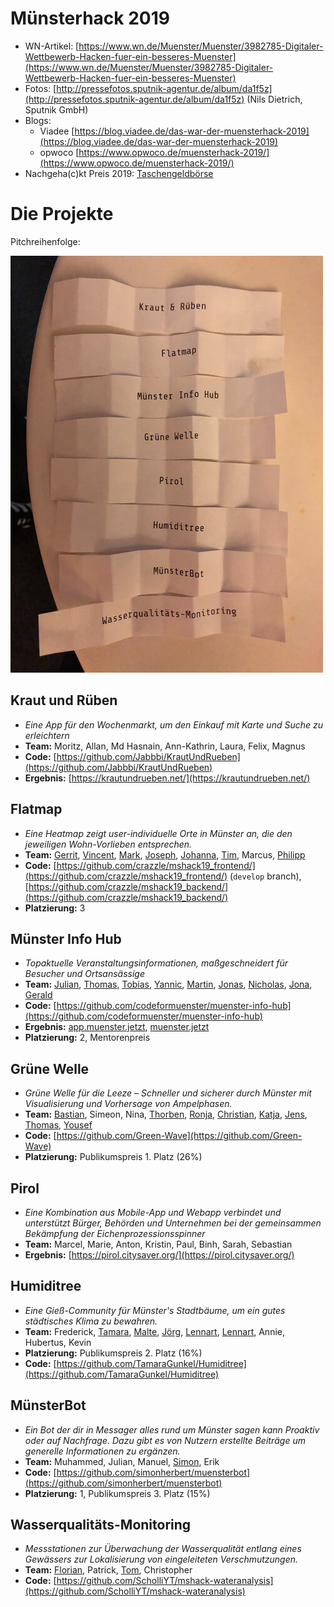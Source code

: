 # Münsterhack 2019

- WN-Artikel: [https://www.wn.de/Muenster/Muenster/3982785-Digitaler-Wettbewerb-Hacken-fuer-ein-besseres-Muenster](https://www.wn.de/Muenster/Muenster/3982785-Digitaler-Wettbewerb-Hacken-fuer-ein-besseres-Muenster)
- Fotos: [http://pressefotos.sputnik-agentur.de/album/da1f5z](http://pressefotos.sputnik-agentur.de/album/da1f5z) (Nils Dietrich, Sputnik GmbH)
- Blogs:
  - Viadee [https://blog.viadee.de/das-war-der-muensterhack-2019](https://blog.viadee.de/das-war-der-muensterhack-2019)
  - opwoco [https://www.opwoco.de/muensterhack-2019/](https://www.opwoco.de/muensterhack-2019/)
- Nachgeha(c)kt Preis 2019: [Taschengeldbörse](https://github.com/codeformuenster/muensterhack/blob/master/2018.md#taschengeldb%C3%B6rse)

# Die Projekte

Pitchreihenfolge:

![Pitchreihenfolge](./images/pitchreihenfolge2019.jpg)

## Kraut und Rüben

- _Eine App für den Wochenmarkt, um den Einkauf mit Karte und Suche zu erleichtern_
- **Team:** Moritz, Allan, Md Hasnain, Ann-Kathrin, Laura, Felix, Magnus
- **Code:** [https://github.com/Jabbbi/KrautUndRueben](https://github.com/Jabbbi/KrautUndRueben)
- **Ergebnis:** [https://krautundrueben.net/](https://krautundrueben.net/)

## Flatmap

- _Eine Heatmap zeigt user-individuelle Orte in Münster an, die den jeweiligen Wohn-Vorlieben entsprechen._
- **Team:** [Gerrit](https://github.com/gecbu), [Vincent](https://github.com/Vnnncnnnt), [Mark](https://github.com/crazzle), [Joseph](https://github.com/Nesski), [Johanna](https://github.com/johannanolte), [Tim](https://github.com/tsabsch), Marcus, [Philipp](https://github.com/moeldisch)
- **Code:** [https://github.com/crazzle/mshack19_frontend/](https://github.com/crazzle/mshack19_frontend/) (`develop` branch), [https://github.com/crazzle/mshack19_backend/](https://github.com/crazzle/mshack19_backend/)
- **Platzierung:** 3

## Münster Info Hub

- _Topaktuelle Veranstaltungsinformationen, maßgeschneidert für Besucher und Ortsansässige_
- **Team:** [Julian](https://github.com/julianbei), [Thomas](https://github.com/toms_rocket), [Tobias](https://github.com/webwurst), [Yannic](https://github.com/jahnique), [Martin](https://github.com/quassy), [Jonas](https://github.com/jonahoen), [Nicholas](https://github.com/rappertomate), [Jona](https://github.com/JonesH), [Gerald](https://github.com/ubergesundheit)
- **Code:** [https://github.com/codeformuenster/muenster-info-hub](https://github.com/codeformuenster/muenster-info-hub)
- **Ergebnis:** [app.muenster.jetzt](https://app.muenster.jetzt), [muenster.jetzt](https://muenster.jetzt)
- **Platzierung:** 2, Mentorenpreis

## Grüne Welle

- _Grüne Welle für die Leeze – Schneller und sicherer durch Münster mit Visualisierung und Vorhersage von Ampelphasen._
- **Team:** [Bastian](https://github.com/kannix), Simeon, Nina, [Thorben](https://github.com/thorbenjensen), [Ronja](https://github.com/Ronjakoehling), [Christian](https://github.com/thunfischtoast), [Katja](https://github.com/katjaschu), [Jens](https://github.com/Effizjens), [Thomas](https://github.com/silberzwiebel), [Yousef](https://github.com/YouQam)
- **Code:** [https://github.com/Green-Wave](https://github.com/Green-Wave)
- **Platzierung:** Publikumspreis 1. Platz (26%)

## Pirol

- _Eine  Kombination aus Mobile-App und Webapp verbindet und unterstützt Bürger, Behörden und Unternehmen bei der gemeinsammen Bekämpfung der Eichenprozessionsspinner_
- **Team:** Marcel, Marie, Anton, Kristin, Paul, Binh, Sarah, Sebastian
- **Ergebnis:** [https://pirol.citysaver.org/](https://pirol.citysaver.org/)

## Humiditree

- _Eine Gieß-Community für Münster's Stadtbäume, um ein gutes städtisches Klima zu bewahren._
- **Team:** Frederick, [Tamara](https://github.com/TamaraGunkel), [Malte](https://github.com/hamy4269), [Jörg](https://github.com/jay-15), [Lennart](https://github.com/len-n-a-rt), [Lennart](https://github.com/lennartseeger), Annie, Hubertus, Kevin
- **Platzierung:** Publikumspreis 2. Platz (16%)
- **Code:** [https://github.com/TamaraGunkel/Humiditree](https://github.com/TamaraGunkel/Humiditree)

## MünsterBot

- _Ein Bot der dir in Messager alles rund um Münster sagen kann Proaktiv oder auf Nachfrage. Dazu gibt es von Nutzern erstellte Beiträge um generelle Informationen zu ergänzen._
- **Team:** Muhammed, Julian, Manuel, [Simon](https://github.com/simonherbert), Erik
- **Code:** [https://github.com/simonherbert/muensterbot](https://github.com/simonherbert/muensterbot)
- **Platzierung:** 1, Publikumspreis 3. Platz (15%)


## Wasserqualitäts-Monitoring

- _Messstationen zur Überwachung der Wasserqualität entlang eines Gewässers zur Lokalisierung von eingeleiteten Verschmutzungen._
- **Team:** [Florian](https://www.kitconsulting.de/), Patrick, [Tom](https://github.com/ScholliYT), Christopher
- **Code:** [https://github.com/ScholliYT/mshack-wateranalysis](https://github.com/ScholliYT/mshack-wateranalysis)
